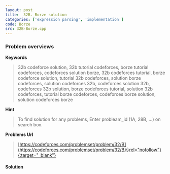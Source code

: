 ```yaml
---
layout: post
title:  32B. Borze solution
categories: ['expression parsing', 'implementation']
code: Borze
src: 32B-Borze.cpp
---
```

### **Problem overviews**

**Keywords**
> 32b codeforce solution, 32b tutorial codeforces, borze tutorial codeforces, codeforces solution borze, 32b codeforces tutorial, borze codeforce solution, tutorial 32b codeforces, solution borze codeforces, solution codeforces 32b, codeforces solution 32b, codeforces 32b solution, borze codeforces tutorial, solution 32b codeforces, tutorial borze codeforces, codeforces borze solution, solution codeforces borze

**Hint**
> To find solution for any problems, Enter probleam_id (1A, 28B, ...) on search box. 

**Problems Url**
> [https://codeforces.com/problemset/problem/32/B](https://codeforces.com/problemset/problem/32/B){:rel="nofollow"}{:target="_blank"}

#### **Solution**



